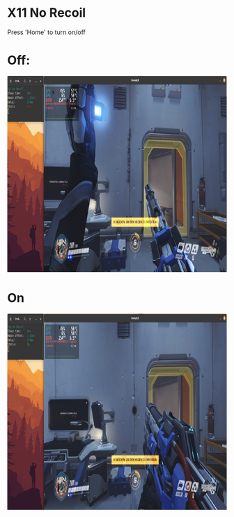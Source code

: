 # X11 No Recoil
Press 'Home' to turn on/off

# Off:
<img src="https://github.com/qb-0/X11NoRecoil/raw/master/screenshots/off1.png" alt="alt text" width="650" height="450">

# On
<img src="https://github.com/qb-0/X11NoRecoil/raw/master/screenshots/on1.png" alt="alt text" width="650" height="450">